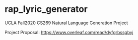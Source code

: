 # rap_lyric_generator

UCLA Fall2020 CS269 Natural Language Generation Project

Project Proposal: https://www.overleaf.com/read/dyfgrbssgbyj
